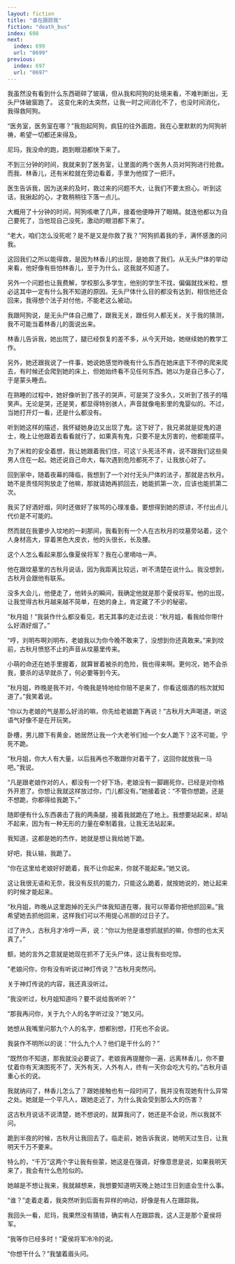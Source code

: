```yaml
---
layout: fiction
title: "谁在跟踪我"
fiction: "death_bus"
index: 698
next:
  index: 699
  url: "0699"
previous:
  index: 697
  url: "0697"
---
```

我虽然没有看到什么东西砸碎了玻璃，但从我和阿狗的处境来看，不难判断出，无头尸体破窗跑了。 这变化来的太突然，让我一时之间消化不了，也没时间消化，我得救阿狗。

“医务室，医务室在哪？”我抱起阿狗，疯狂的往外面跑，我在心里默默的为阿狗祈祷，希望一切都还来得及。

尼玛，我没命的跑，跑到眼泪都快下来了。

不到三分钟的时间，我就来到了医务室，让里面的两个医务人员对阿狗进行抢救。而我、林香儿，还有米粒就在旁边看着，手里为他捏了一把汗。

医生告诉我，因为送来的及时，救过来的问题不大，让我们不要太担心。听到这话，我揪起的心，才敢稍稍往下落一点儿。

大概用了十分钟的时间，阿狗咳嗽了几声，接着他便睁开了眼睛。就连他都以为自己要死了，当他现自己没死，激动的眼泪都下来了。

“老大，咱们怎么没死呢？是不是又是你救了我？”阿狗抓着我的手，满怀感激的问我。

这回我们之所以能得救，是因为林香儿的出现，是她救了我们。从无头尸体的举动来看，他好像有些怕林香儿，至于为什么，这我就不知道了。

另外一个问题也让我费解，学校那么多学生，他别的学生不找，偏偏就找米粒，想必这其中一定有什么我不知道的原因。无头尸体什么目的都没有达到，相信他还会回来，我得想个法子对付他，不能老这么被动。

我跟阿狗说，是无头尸体自己撤了，跟我无关，跟任何人都无关。关于我的猜测，我不可能当着林香儿的面说出来。

林香儿告诉我，她出院了，腿已经恢复的差不多，从今天开始，她继续她的教学工作。

另外，她还跟我说了一件事，她说她感觉昨晚有什么东西在她床底下不停的爬来爬去，有时候还会爬到她的床上，但她始终看不见任何东西。她以为是自己多心了，于是蒙头睡去。

在熟睡的过程中，她好像听到了孩子的哭声，可是哭了没多久，又听到了孩子的嘻笑声。无论是哭，还是笑，都显得特别骇人，声音就像电影里的鬼婴似的。不过，当她打开灯一看，还是什么都没有。

听到她这样的描述，我怀疑她身边又出现了鬼。这下好了，我兄弟就是捉鬼的道士，晚上让他跟着去看看就行了，如果真有鬼，只要不是太厉害的，他都能摆平。

为了米粒的安全着想，我让她跟着我们住，可这丫头死活不肯，说不跟我们这些臭男人住在一起。她还说自己命大，每次遇到危险都死不了，让我放心好了。

回到家中，随着夜幕的降临，我想到了一个对付无头尸体的法子，那就是古秋月。她不是责怪阿狗放走了他嘛，那就请她再抓回去，她能抓第一次，应该也能抓第二次。

我买了好酒好烟，同时还做好了挨骂的心理准备。要想得到她的原谅，不付出点儿代价是不可能的。

然而就在我要步入坟地的一刹那间，我看到有一个人在古秋月的坟墓旁站着，这个人身材高大，穿着黑色大皮衣，他的头很长，长及腰。

这个人怎么看起来那么像夏侯将军？我在心里嘀咕一声。

他在跟坟墓里的古秋月说话，因为我距离比较远，听不清楚在说什么。我没想到，古秋月会跟他有联系。

没多大会儿，他便走了，他转头的瞬间，我确定他就是那个夏侯将军。他的出现，让我觉得古秋月越来越不简单，在她的身上，肯定藏了不少的秘密。

“秋月姐！”我装作什么都没看见，若无其事的走过去说：“秋月姐，看我给你带什么好酒好烟了。”

“哼，刘明布啊刘明布，老娘我以为你今晚不敢来了，没想到你还真敢来。”来到坟前，古秋月愤怒不止的声音从坟墓里传来。

小萌的命还在她手里握着，就算冒着被杀的危险，我也得来啊。更何况，她不会杀我，要杀的话早就杀了，何必要等到今天。

“秋月姐，昨晚是我不对，今晚我是特地给你赔不是来了，你看这烟酒的档次就知道了。”我笑着说。

“你以为老娘的气是那么好消的嘛，你先给老娘跪下再说！”古秋月大声喝道，听这语气好像不是在开玩笑。

卧槽，男儿膝下有黄金，她居然让我一个大老爷们给一个女人跪下？这不可能，宁死不跪。

“秋月姐，你大人有大量，以后我再也不敢跟你对着干了，这回你就放我一马吧。”我说。

“凡是跟老娘作对的人，都没有一个好下场，老娘没有一脚踢死你，已经是对你格外开恩了。你想让我就这样放过你，门儿都没有。”她接着说：“不管你想跪，还是不想跪，你都得给我跪下。”

随即便有什么东西袭击了我的两条腿，接着我就跪在了地上。我想要站起来，却站不起来，因为有一种无形的力量在牵制着我，让我无法站起来。

我知道，这都是她的杰作，她就是想让我给她下跪。

好吧，我认输，我跪了。

“你在这里给老娘好好跪着，我不让你起来，你就不能起来。”她又说。

这让我很无语和无奈，我没有反抗的能力，只能这么跪着，就按她说的，她让起来的时候才能起来。

“秋月姐，昨晚从这里跑掉的无头尸体我知道在哪，我可以带着你把他抓回来。”我希望她去抓他回来，这样我们可以不用提心吊胆的过日子了。

过了许久，古秋月才冷哼一声，说：“你以为他是谁想抓就抓的嘛，你想的也太天真了。”

额，她的言外之意就是她现在抓不了无头尸体，这让我有些吃惊。

“老娘问你，你有没有听说过神灯传说？”古秋月突然问。

关于神灯传说的内容，我还真没听过。

“我没听过，秋月姐知道吗？要不说给我听听？”

“那我再问你，关于九个人的名字听过没？”她又问。

她想从我嘴里问那九个人的名字，想都别想，打死也不会说。

我装作不明所以的说：“什么九个人？他们是干什么的？”

“既然你不知道，那我就没必要说了。老娘我再提醒你一遍，远离林香儿，你不要仗着你有天演图死不了，天外有天，人外有人，终有一天你会吃大亏的。”古秋月语重心长的说。

我就纳闷了，林香儿怎么了？跟她接触也有一段时间了，我并没有现她有什么异常之处。她就是一个平凡人，跟她走近了，为什么我会受到那么大的伤害？

这古秋月说话不说清楚，她不想说的，就算我问了，她还是不会说，所以我就不问。

跪到半夜的时候，古秋月让我回去了。临走前，她告诉我说，她明天过生日，让我明天千万不要来。

特么的，“千万”这两个字让我有些蒙，她这是在强调，好像意思是说，如果我明天来了，我会有什么危险似的。

她越是不想让我来，我就越想来，我想要知道明天晚上她过生日到底会生什么事。

“谁？”走着走着，我突然听到后面有异样的响动，好像是有人在跟踪我。

我回头一看，尼玛，我果然没有猜错，确实有人在跟踪我，这人正是那个夏侯将军。

“我等你已经多时！”夏侯将军冷冷的说。

“你想干什么？”我皱着眉头问。